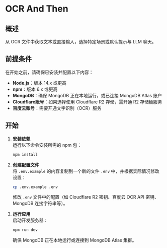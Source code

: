 # OCR And Then

## 概述

从 OCR 文件中获取文本或直接输入，选择特定场景或默认提示与 LLM 聊天。

## 前提条件

在开始之前，请确保已安装并配置以下内容：

- **Node.js**：版本 14.x 或更高
- **npm**：版本 6.x 或更高
- **MongoDB**：确保 MongoDB 正在本地运行，或已连接 MongoDB Atlas 账户
- **Cloudflare账号**：如果选择使用 Cloudflare R2 存储，需开通 R2 存储桶服务
- **百度云账号**：需要开通文字识别（OCR）服务

## 开始

1. **安装依赖**  
   运行以下命令安装所需的 npm 包：

   ```bash
   npm install
   ```

2. **创建配置文件**  
   将 `.env.example` 的内容复制到一个新的文件 `.env` 中，并根据实际情况修改设置：

   ```bash
   cp .env.example .env
   ```

   修改 `.env` 文件中的配置（如 Cloudflare R2 密钥、百度云 OCR API 密钥、MongoDB 连接字符串等）。

3. **运行应用**  
   启动开发服务器：

   ```bash
   npm run dev
   ```

   确保 MongoDB 正在本地运行或连接到 MongoDB Atlas 集群。